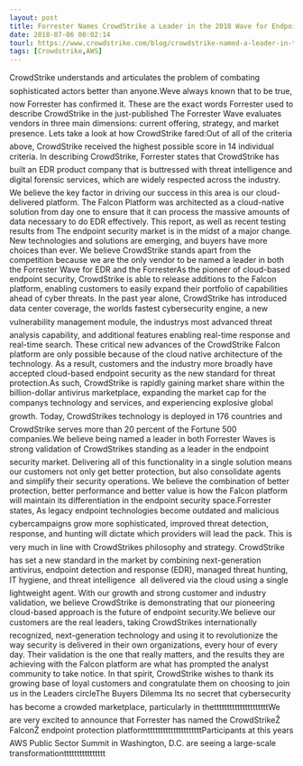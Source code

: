 ```yaml
---
layout: post
title: Forrester Names CrowdStrike a Leader in the 2018 Wave for Endpoint Detection And Response
date: 2018-07-06 00:02:14
tourl: https://www.crowdstrike.com/blog/crowdstrike-named-a-leader-in-the-2018-forrester-wave-for-endpoint-detection-and-response/
tags: [Crowdstrike,AWS]
---
```

CrowdStrike understands and articulates the problem of combating sophisticated actors better than anyone.Weve always known that to be true, now Forrester has confirmed it. These are the exact words Forrester used to describe CrowdStrike in the just-published The Forrester Wave evaluates vendors in three main dimensions: current offering, strategy, and market presence. Lets take a look at how CrowdStrike fared:Out of all of the criteria above, CrowdStrike received the highest possible score in 14 individual criteria. In describing CrowdStrike, Forrester states that CrowdStrike has built an EDR product company that is buttressed with threat intelligence and digital forensic services, which are widely respected across the industry. We believe the key factor in driving our success in this area is our cloud-delivered platform. The Falcon Platform was architected as a cloud-native solution from day one to ensure that it can process the massive amounts of data necessary to do EDR effectively. This report, as well as recent testing results from The endpoint security market is in the midst of a major change. New technologies and solutions are emerging, and buyers have more choices than ever. We believe CrowdStrike stands apart from the competition because we are the only vendor to be named a leader in both the Forrester Wave for EDR and the ForresterAs the pioneer of cloud-based endpoint security, CrowdStrike is able to release additions to the Falcon platform, enabling customers to easily expand their portfolio of capabilities ahead of cyber threats. In the past year alone, CrowdStrike has introduced data center coverage, the worlds fastest cybersecurity engine, a new vulnerability management module, the industrys most advanced threat analysis capability, and additional features enabling real-time response and real-time search. These critical new advances of the CrowdStrike Falcon platform are only possible because of the cloud native architecture of the technology. As a result, customers and the industry more broadly have accepted cloud-based endpoint security as the new standard for threat protection.As such, CrowdStrike is rapidly gaining market share within the billion-dollar antivirus marketplace, expanding the market cap for the companys technology and services, and experiencing explosive global growth. Today, CrowdStrikes technology is deployed in 176 countries and CrowdStrike serves more than 20 percent of the Fortune 500 companies.We believe being named a leader in both Forrester Waves is strong validation of CrowdStrikes standing as a leader in the endpoint security market. Delivering all of this functionality in a single solution means our customers not only get better protection, but also consolidate agents and simplify their security operations. We believe the combination of better protection, better performance and better value is how the Falcon platform will maintain its differentiation in the endpoint security space.Forrester states, As legacy endpoint technologies become outdated and malicious cybercampaigns grow more sophisticated, improved threat detection, response, and hunting will dictate which providers will lead the pack. This is very much in line with CrowdStrikes philosophy and strategy. CrowdStrike has set a new standard in the market by combining next-generation antivirus, endpoint detection and response (EDR), managed threat hunting, IT hygiene, and threat intelligence  all delivered via the cloud using a single lightweight agent. With our growth and strong customer and industry validation, we believe CrowdStrike is demonstrating that our pioneering cloud-based approach is the future of endpoint security.We believe our customers are the real leaders, taking CrowdStrikes internationally recognized, next-generation technology and using it to revolutionize the way security is delivered in their own organizations, every hour of every day. Their validation is the one that really matters, and the results they are achieving with the Falcon platform are what has prompted the analyst community to take notice. In that spirit, CrowdStrike wishes to thank its growing base of loyal customers and congratulate them on choosing to join us in the Leaders circleThe Buyers Dilemma Its no secret that cybersecurity has become a crowded marketplace, particularly in thetttttttttttttttttttttWe are very excited to announce that Forrester has named the CrowdStrikeŽ FalconŽ endpoint protection platformtttttttttttttttttttttParticipants at this years AWS Public Sector Summit in Washington, D.C. are seeing a large-scale transformationtttttttttttttttt